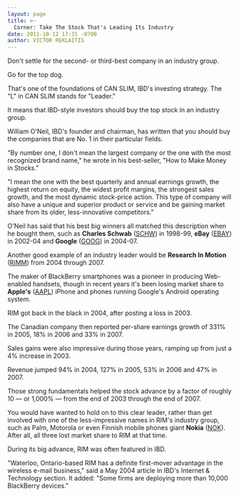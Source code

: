 ```yaml
---
layout: page
title: >-
  Corner: Take The Stock That's Leading Its Industry
date: 2011-10-12 17:31 -0700
author: VICTOR REKLAITIS
---
```





Don't settle for the second- or third-best company in an industry group.

  

Go for the top dog.

  

That's one of the foundations of CAN SLIM, IBD's investing strategy. The "L" in CAN SLIM stands for "Leader."

  

It means that IBD-style investors should buy the top stock in an industry group.

  

William O'Neil, IBD's founder and chairman, has written that you should buy the companies that are No. 1 in their particular fields.

  

"By number one, I don't mean the largest company or the one with the most recognized brand name," he wrote in his best-seller, "How to Make Money in Stocks."

  

"I mean the one with the best quarterly and annual earnings growth, the highest return on equity, the widest profit margins, the strongest sales growth, and the most dynamic stock-price action. This type of company will also have a unique and superior product or service and be gaining market share from its older, less-innovative competitors."

  

O'Neil has said that his best big winners all matched this description when he bought them, such as **Charles Schwab** ([SCHW](https://research.investors.com/quote.aspx?symbol=SCHW)) in 1998-99, **eBay** ([EBAY](https://research.investors.com/quote.aspx?symbol=EBAY)) in 2002-04 and **Google** ([GOOG](https://research.investors.com/quote.aspx?symbol=GOOG)) in 2004-07.

  

Another good example of an industry leader would be **Research In Motion** ([RIMM](https://research.investors.com/quote.aspx?symbol=RIMM)) from 2004 through 2007.

  

The maker of BlackBerry smartphones was a pioneer in producing Web-enabled handsets, though in recent years it's been losing market share to **Apple's** ([AAPL](https://research.investors.com/quote.aspx?symbol=AAPL)) iPhone and phones running Google's Android operating system.

  

RIM got back in the black in 2004, after posting a loss in 2003.

  

The Canadian company then reported per-share earnings growth of 331% in 2005, 18% in 2006 and 33% in 2007.

  

Sales gains were also impressive during those years, ramping up from just a 4% increase in 2003.

  

Revenue jumped 94% in 2004, 127% in 2005, 53% in 2006 and 47% in 2007.

  

Those strong fundamentals helped the stock advance by a factor of roughly 10 — or 1,000% — from the end of 2003 through the end of 2007.

  

You would have wanted to hold on to this clear leader, rather than get involved with one of the less-impressive names in RIM's industry group, such as Palm, Motorola or even Finnish mobile phones giant **Nokia** ([NOK](https://research.investors.com/quote.aspx?symbol=NOK)). After all, all three lost market share to RIM at that time.

  

During its big advance, RIM was often featured in IBD.

  

"Waterloo, Ontario-based RIM has a definite first-mover advantage in the wireless e-mail business," said a May 2004 article in IBD's Internet & Technology section. It added: "Some firms are deploying more than 10,000 BlackBerry devices."




